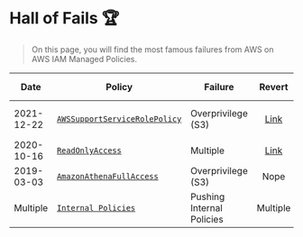 # Hall of Fails :trophy:

> On this page, you will find the most famous failures from AWS on AWS IAM Managed Policies.

|Date|Policy|Failure|Revert|Duration|Official statement|
|---|---|---|:---:|:---:|:---:|
|2021-12-22|[`AWSSupportServiceRolePolicy`](https://github.com/z0ph/MAMIP/commit/9d7270928984e52c5ad8ebcc96ab5d58ed5acaf7#diff-6cf37356bf4a111ac75c84086acac5608bfc1390ba399181cc3ea6d6eb4afab3R1642)|Overprivilege (S3)|[Link](https://github.com/z0ph/MAMIP/commit/b6f696cebc7b9a4f71dd34c1da81287fa0230674)|~10 hours|[AWS-2021-007](https://aws.amazon.com/security/security-bulletins/AWS-2021-007/)|
|2020-10-16|[`ReadOnlyAccess`](https://twitter.com/__steele/status/1316914387710599168)|Multiple|[Link](https://github.com/z0ph/MAMIP/commit/9116bc6101bccfa94e1b7d80a317a146d5242f48)|~2 hours|n/a|
|2019-03-03|[`AmazonAthenaFullAccess`](https://github.com/z0ph/mamip/commit/6655c5d223a7852998cb6ec74e7e59b939feb221#diff-b1114ba9f7dc6c44ac97b12f37e7cd44333cce3353a4782f633b68587e49d883R72)|Overprivilege (S3)|Nope||n/a|
|Multiple|[`Internal Policies`](https://github.com/z0ph/MAMIP/blob/master/DEPRECATED.json)|Pushing Internal Policies|Multiple|n/a|n/a|